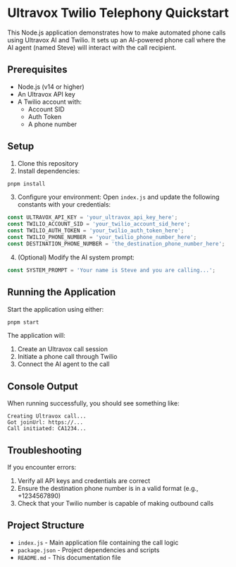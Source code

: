 # Ultravox Twilio Telephony Quickstart

This Node.js application demonstrates how to make automated phone calls using Ultravox AI and Twilio. It sets up an AI-powered phone call where the AI agent (named Steve) will interact with the call recipient.

## Prerequisites

- Node.js (v14 or higher)
- An Ultravox API key
- A Twilio account with:
  - Account SID
  - Auth Token
  - A phone number

## Setup

1. Clone this repository
2. Install dependencies:
```bash
pnpm install
```

3. Configure your environment:
   Open `index.js` and update the following constants with your credentials:

```javascript
const ULTRAVOX_API_KEY = 'your_ultravox_api_key_here';
const TWILIO_ACCOUNT_SID = 'your_twilio_account_sid_here';
const TWILIO_AUTH_TOKEN = 'your_twilio_auth_token_here';
const TWILIO_PHONE_NUMBER = 'your_twilio_phone_number_here';
const DESTINATION_PHONE_NUMBER = 'the_destination_phone_number_here';
```

4. (Optional) Modify the AI system prompt:
```javascript
const SYSTEM_PROMPT = 'Your name is Steve and you are calling...';
```

## Running the Application

Start the application using either:
```bash
pnpm start
```

The application will:
1. Create an Ultravox call session
2. Initiate a phone call through Twilio
3. Connect the AI agent to the call

## Console Output

When running successfully, you should see something like:
```
Creating Ultravox call...
Got joinUrl: https://...
Call initiated: CA1234...
```

## Troubleshooting

If you encounter errors:
1. Verify all API keys and credentials are correct
2. Ensure the destination phone number is in a valid format (e.g., +1234567890)
3. Check that your Twilio number is capable of making outbound calls

## Project Structure

- `index.js` - Main application file containing the call logic
- `package.json` - Project dependencies and scripts
- `README.md` - This documentation file